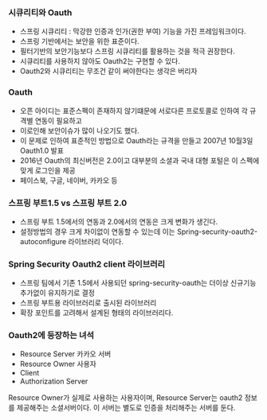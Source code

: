 ### 시큐리티와 Oauth
  - 스프링 시큐리티 : 막강한 인증과 인가(권한 부여) 기능을 가진 프레임워크이다.
  - 스프링 기반에서는 보안을 위한 표준이다.
  - 필터기반의 보안기능보다 스프링 시큐리티를 활용하는 것을 적극 권장한다.
  - 시큐리티를 사용하지 않아도 Oauth2는 구현할 수 있다.
  - Oauth2와 시큐리티는 무조건 같이 써야한다는 생각은 버리자

### Oauth
  - 오픈 아이디는 표준스펙이 존재하지 않기떄문에 서로다른 프로토콜로 인하여 각 규격별 연동이 필요하고
  - 이로인해 보안이슈가 많이 나오기도 했다.
  - 이 문제로 인하여 표준적인 방법으로 Oauth라는 규격을 만들고 2007년 10월3일 Oauth1.0 발표
  - 2016년 Oauth의 최신버전은 2.0이고 대부분의 소셜과 국내 대형 포털은 이 스펙에 맞게 로그인을 제공
  - 페이스북, 구글, 네이버, 카카오 등

### 스프링 부트1.5 vs 스프링 부트 2.0
  - 스프링 부트 1.5에서의 연동과 2.0에서의 연동은 크게 변화가 생긴다.
  - 설정방법의 경우 크게 차이없이 연동할 수 있는데 이는 Spring-security-oauth2-autoconfigure 라이브러리 덕이다.

### Spring Security Oauth2 client 라이브러리
  - 스프링 팀에서 기존 1.5에서 사용되던 spring-security-oauth는 더이상 신규기능 추가없이 유지하기로 결정
  - 스프링 부트용 라이브러리로 출시된 라이브러리
  - 확장 포인트를 고려해서 설계된 형태의 라이브러리다.

### Oauth2에 등장하는 녀석
  - Resource Server 카카오 서버
  - Resource Owner 사용자
  - Client
  - Authorization Server

 Resource Owner가 실제로 사용하는 사용자이며, Resource Server는 oauth2 정보를 제공해주는 소셜서버이다.
 이 서버는 별도로 인증을 처리해주는 서버를 둔다.
